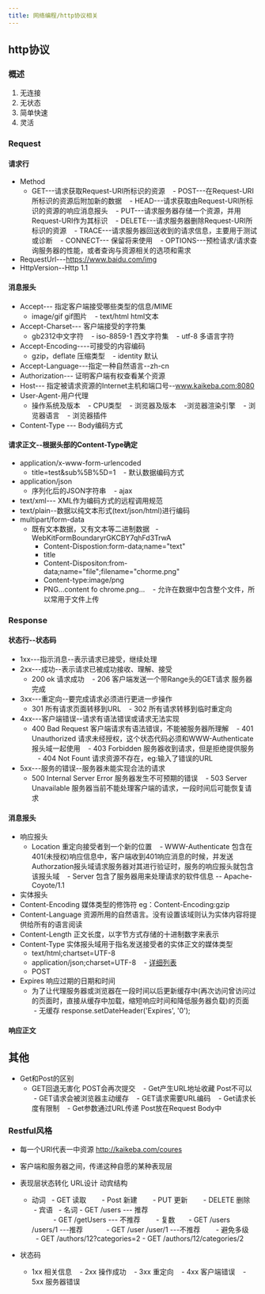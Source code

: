 ```yaml
---
title: 网络编程/http协议相关
---
```


## http协议
### 概述
1. 无连接
2. 无状态
3. 简单快速
4. 灵活

### Request
#### 请求行
- Method
	- GET---请求获取Request-URI所标识的资源
    - POST---在Request-URI所标识的资源后附加新的数据
    - HEAD---请求获取由Request-URI所标识的资源的响应消息报头
    - PUT---请求服务器存储一个资源，并用Request-URI作为其标识
    - DELETE---请求服务器删除Request-URI所标识的资源
    - TRACE---请求服务器回送收到的请求信息，主要用于测试或诊断
    - CONNECT--- 保留将来使用
    - OPTIONS---预检请求/请求查询服务器的性能，或者查询与资源相关的选项和需求
- RequestUrl---https://www.baidu.com/img
- HttpVersion--Http 1.1

#### 消息报头
- Accept--- 指定客户端接受哪些类型的信息/MIME
	- image/gif gif图片
    - text/html html文本
- Accept-Charset--- 客户端接受的字符集
	- gb2312中文字符
    - iso-8859-1 西文字符集
    - utf-8 多语言字符
- Accept-Encoding----可接受的内容编码
	- gzip，deflate 压缩类型
    - identity 默认
- Accept-Language---指定一种自然语言--zh-cn
- Authorization--- 证明客户端有权查看某个资源
- Host--- 指定被请求资源的Internet主机和端口号--www.kaikeba.com:8080
- User-Agent-用户代理
	- 操作系统及版本
    - CPU类型
    - 浏览器及版本
    -浏览器渲染引擎
    - 浏览器语言
    - 浏览器插件
- Content-Type --- Body编码方式

#### 请求正文--根据头部的Content-Type确定
- application/x-www-form-urlencoded
	- title=test&sub%5B%5D=1
    - 默认数据编码方式
- application/json
	- 序列化后的JSON字符串
    - ajax
- text/xml--- XML作为编码方式的远程调用规范
- text/plain--数据以纯文本形式(text/json/html)进行编码
- multipart/form-data
	- 既有文本数据，又有文本等二进制数据
    	- WebKitFormBoundaryrGKCBY7qhFd3TrwA
        - Content-Dispostion:form-data;name="text"
        - title
        - Content-Dispositon:from-data;name="file";filename="chorme.png"
        - Content-type:image/png
        - PNG...content fo chrome.png...
    - 允许在数据中包含整个文件，所以常用于文件上传

### Response

#### 状态行--状态码
- 1xx---指示消息--表示请求已接受，继续处理
- 2xx---成功--表示请求已被成功接收、理解、接受
	- 200 ok 请求成功
    - 206 客户端发送一个带Range头的GET请求 服务器完成
- 3xx---重定向--要完成请求必须进行更进一步操作
	- 301 所有请求页面转移到URL
    - 302 所有请求转移到临时重定向
- 4xx---客户端错误--请求有语法错误或请求无法实现
	- 400 Bad Request 客户端请求有语法错误，不能被服务器所理解
    - 401 Unauthorized 请求未经授权，这个状态代码必须和WWW-Authenticate报头域一起使用
    - 403 Forbidden 服务器收到请求，但是拒绝提供服务
    - 404 Not Fount 请求资源不存在，eg:输入了错误的URL
- 5xx---服务的错误--服务器未能实现合法的请求
	- 500 Internal Server Error 服务器发生不可预期的错误
    - 503 Server Unavailable 服务器当前不能处理客户端的请求，一段时间后可能恢复请求

#### 消息报头
- 响应报头
	- Location 重定向接受者到一个新的位置
    - WWW-Authenticate 包含在401(未授权)响应信息中，客户端收到401响应消息的时候，并发送Authorzation报头域请求服务器对其进行验证时，服务的响应报头就包含该报头域
    - Server 包含了服务器用来处理请求的软件信息 -- Apache-Coyote/1.1
- 实体报头
- Content-Encoding 媒体类型的修饰符 eg：Content-Encoding:gzip
- Content-Language 资源所用的自然语言。没有设置该域则认为实体内容将提供给所有的语言阅读
- Content-Length 正文长度，以字节方式存储的十进制数字来表示
- Content-Type 实体报头域用于指名发送接受者的实体正文的媒体类型
	- text/html;chartset=UTF-8
    - application/json;charset=UTF-8
    - [详细列表](https://tool.oschina.net/commons/)
    - POST
- Expires 响应过期的日期和时间
	- 为了让代理服务器或浏览器在一段时间以后更新缓存中(再次访问曾访问过的页面时，直接从缓存中加载，缩短响应时间和降低服务器负载)的页面
    - 无缓存 response.setDateHeader('Expires', '0');

#### 响应正文


## 其他
- Get和Post的区别
	- GET回退无害化 POST会再次提交
    - Get产生URL地址收藏 Post不可以
    - GET请求会被浏览器主动缓存
    - GET请求需要URL编码
    - Get请求长度有限制
    - Get参数通过URL传递 Post放在Request Body中


### Restful风格
- 每一个URI代表一中资源 http://kaikeba.com/coures
- 客户端和服务器之间，传递这种自愿的某种表现层
- 表现层状态转化 URL设计 动宾结构
	- 动词
    	- GET 读取
        - Post 新建
        - PUT 更新
        - DELETE 删除
    - 宾语
    	- 名词 
        	- GET /users --- 推荐  
            - GET /getUsers --- 不推荐
        - 复数
        	- GET /users /users/1 ---推荐
            - GET /user /user/1 ---不推荐
        - 避免多级
        	- GET /authors/12?categories=2
            - GET /authors/12/categories/2
       
- 状态码
	- 1xx 相关信息
    - 2xx 操作成功
    - 3xx 重定向
    - 4xx 客户端错误
    - 5xx 服务器错误